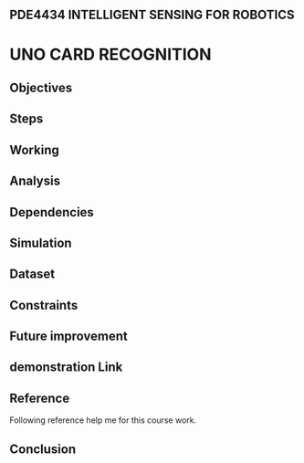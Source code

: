 ## PDE4434 INTELLIGENT SENSING FOR ROBOTICS


# UNO CARD RECOGNITION



## Objectives




## Steps

  
    
## Working



## Analysis
  
  

## Dependencies

  
## Simulation



## Dataset 




## Constraints


## Future improvement


## demonstration Link 












## Reference

Following reference help me for this course work.




















## Conclusion

